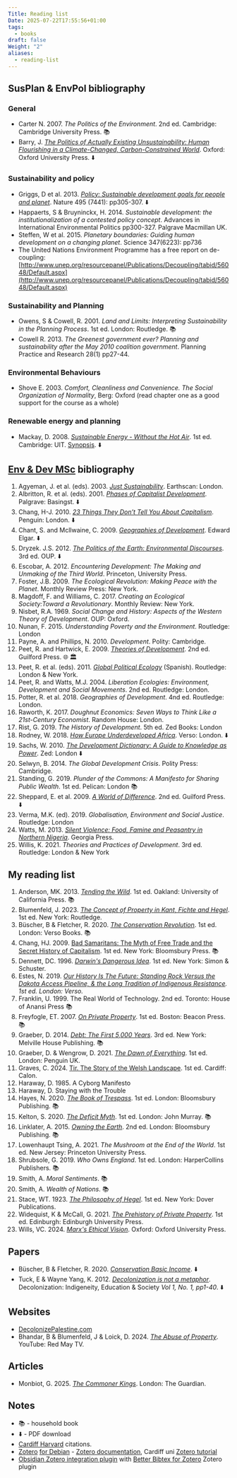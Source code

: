 ```yaml
---
Title: Reading list
Date: 2025-07-22T17:55:56+01:00
tags:
  - books
draft: false
Weight: "2"
aliases:
  - reading-list
---
```

## SusPlan & EnvPol bibliography
### General
- Carter N. 2007. *The Politics of the Environment*. 2nd ed. Cambridge: Cambridge University Press. 📚
- Barry, J. *[The Politics of Actually Existing Unsustainability: Human Flourishing in a Climate-Changed, Carbon-Constrained World](https://f001.backblazeb2.com/file/jakerMSc/Barry-Politics-Actually-Existing-Unsustainability.pdf)*. Oxford: Oxford University Press. ⬇️
### Sustainability and policy
- Griggs, D et al. 2013. *[Policy: Sustainable development goals for people and planet](https://f001.backblazeb2.com/file/jakerMSc/griggs_sustainable-development-goals-for-people-and-planet_2013.pdf)*. Nature 495 (7441): pp305-307.  ⬇️
- Happaerts, S & Bruyninckx, H. 2014. *Sustainable development: the institutionalization of a contested policy concept*. Advances in International Environmental Politics pp300-327. Palgrave Macmillan UK.
- Steffen, W et al. 2015. *Planetary boundaries: Guiding human development on a changing planet*. Science 347(6223): pp736
- The United Nations Environment Programme has a free report on de-coupling: [http://www.unep.org/resourcepanel/Publications/Decoupling/tabid/56048/Default.aspx](http://www.unep.org/resourcepanel/Publications/Decoupling/tabid/56048/Default.aspx)
### Sustainability and Planning
- Owens, S & Cowell, R. 2001. *Land and Limits: Interpreting Sustainability in the Planning Process*. 1st ed. London: Routledge. 📚
- Cowell R. 2013. *The Greenest government ever? Planning and sustainability after the May 2010 coalition government*. Planning Practice and Research 28(1) pp27-44.
### Environmental Behaviours
- Shove E. 2003. *Comfort, Cleanliness and Convenience. The Social Organization of Normality*, Berg: Oxford (read chapter one as a good support for the course as a whole)
### Renewable energy and planning
- Mackay, D. 2008. *[Sustainable Energy - Without the Hot Air](https://f001.backblazeb2.com/file/jakerMSc/Sustainable-Energy_Without-the-Hot-Air.pdf)*. 1st ed. Cambridge: UIT. [Synopsis](https://f001.backblazeb2.com/file/jakerMSc/Sustainable-Energy_Without-the-Hot-Air_synopsis.pdf). ⬇️ 

## [Env & Dev MSc](https://www.cardiff.ac.uk/study/postgraduate/taught/courses/course/environment-and-development-msc) bibliography
1. Agyeman, J. et al. (eds). 2003. *[Just Sustainability](https://www.jstor.org/stable/3451592?read-now=1&seq=1#page_scan_tab_contents)*. Earthscan: London. 
2. Albritton, R. et al. (eds). 2001. *[Phases of Capitalist Development](https://f001.backblazeb2.com/file/jakerMSc/Phases_of_Capitalist_Development.pdf)*. Palgrave: Basingst. ⬇️
3. Chang, H-J. 2010. *[23 Things They Don’t Tell You About Capitalism](https://archive.org/details/23thingstheydont0000chan)*. Penguin: London. ⬇️
4. Chant, S. and Mcllwaine, C. 2009. *[Geographies of Development](https://f001.backblazeb2.com/file/jakerMSc/Geographies-of-Development.pdf)*. Edward Elgar. ⬇️
5. Dryzek. J.S. 2012. *[The Politics of the Earth: Environmental Discourses](https://archive.org/details/politicsofearthe0000dryz)*. 3rd ed. OUP. ⬇️
6. Escobar, A. 2012. *Encountering Development: The Making and Unmaking of the Third World*. Princeton, University Press. 
7. Foster, J.B. 2009. *The Ecological Revolution: Making Peace with the Planet*. Monthly Review Press: New York.
8. Magdoff, F. and Williams, C. 2017. *Creating an Ecological Society:Toward a Revolutionary*. Monthly Review: New York. 
9. Nisbet, R.A. 1969. *Social Change and History: Aspects of the Western Theory of Development*. OUP: Oxford. 
10. Nunan, F. 2015. *Understanding Poverty and the Environment*. Routledge: London 
11. Payne, A. and Phillips, N. 2010. *Development*. Polity: Cambridge. 
12. Peet, R. and Hartwick, E. 2009. *[Theories of Development](https://archive.org/details/theoriesofdevelo0000peet)*. 2nd ed. Guilford Press. 🌐 🏛️ 
13. Peet, R. et al. (eds). 2011. *[Global Political Ecology](https://www.researchgate.net/publication/307792509_Global_Political_Ecology)* (Spanish). Routledge: London & New York. 
14. Peet, R. and Watts, M.J. 2004. *Liberation Ecologies: Environment, Development and Social Movements*. 2nd ed. Routledge: London.
15. Potter, R. et al. 2018. *Geographies of Development*. 4nd ed. Routledge: London. 
16. Raworth, K. 2017. *Doughnut Economics: Seven Ways to Think Like a 21st-Century Economist*. Random House: London. 
17. Rist, G. 2019. *The History of Development*. 5th ed. Zed Books: London
18. Rodney, W. 2018. *[How Europe Underdeveloped Africa](https://archive.org/details/how-europe-underdeveloped-africa-by-walter-rodney-2018/page/n7/mode/1up)*. Verso: London. ⬇️
19. Sachs, W. 2010. *[The Development Dictionary: A Guide to Knowledge as Power](https://f001.backblazeb2.com/file/jakerMSc/development-dictionary-guide-to-knowledge-as-power.pdf)*. Zed: London ⬇️
20. Selwyn, B. 2014. *The Global Development Crisis*. Polity Press: Cambridge. 
21. Standing, G. 2019. *Plunder of the Commons: A Manifesto for Sharing Public Wealth*. 1st ed. Pelican: London 📚
22. Sheppard, E. et al. 2009. *[A World of Difference](https://archive.org/details/worldofdifferenc0000unse_k9n7)*. 2nd ed. Guilford Press. ⬇️
23. Verma, M.K. (ed). 2019. *Globalisation, Environment and Social Justice*. Routledge: London 
24. Watts, M. 2013. *[Silent Violence: Food, Famine and Peasantry in Northern Nigeria](https://archive.org/details/silentviolencefo0000watt)*. Georgia Press.
25. Willis, K. 2021. *Theories and Practices of Development*. 3rd ed. Routledge: London & New York
## My reading list
1. Anderson, MK. 2013. *[Tending the Wild](https://tendingthewild.com/tending-the-wild/)*. 1st ed. Oakland: University of California Press. 📚
2. Blumenfeld, J. 2023. *[The Concept of Property in Kant, Fichte and Hegel](https://www.taylorfrancis.com/books/mono/10.4324/9781003439745/concept-property-kant-fichte-hegel-jacob-blumenfeld)*. 1st ed. New York: Routledge.
3. Büscher, B & Fletcher, R. 2020. *[The Conservation Revolution](https://www.convivialconservation.com/publications/the-book/)*. 1st ed. London: Verso Books. 📚 
4. Chang, HJ. 2009. [Bad Samaritans: The Myth of Free Trade and the Secret History of Capitalism](https://en.wikipedia.org/wiki/Bad_Samaritans_(book)). 1st ed. New York: Bloomsbury Press. 📚
5. Dennett, DC. 1996. *[Darwin's Dangerous Idea](https://en.wikipedia.org/wiki/Darwin%27s_Dangerous_Idea)*. 1st ed. New York: Simon & Schuster.
6. Estes, N. 2019. *[Our History Is The Future: Standing Rock Versus the Dakota Access Pipeline, & the Long Tradition of Indigenous Resistance](https://www.versobooks.com/en-gb/products/600-our-history-is-the-future). 1st ed. London: Verso.*
7. Franklin, U. 1999. The Real World of Technology. 2nd ed. Toronto: House of Anansi Press 📚
8. Freyfogle, ET. 2007. *[On Private Property](https://archive.org/details/onprivatepropert0000frey)*. 1st ed. Boston: Beacon Press. 📚
9. Graeber, D. 2014. *[Debt: The First 5,000 Years](https://en.wikipedia.org/wiki/Debt:_The_First_5,000_Years)*. 3rd ed. New York: Melville House Publishing. 📚 
10. Graeber, D. & Wengrow, D. 2021. *[The Dawn of Everything](https://archive.org/details/the-dawn-of-everything-a-new-history-of-humanity-david-graeber-david-wengrow-lon)*. 1st ed. London: Penguin UK.
11. Graves, C. 2024. [Tir. The Story of the Welsh Landscape](https://carwyngraves.com/tir-the-story-of-the-welsh-landscape/). 1st ed. Cardiff: Calon.
12. Haraway, D. 1985. A Cyborg Manifesto
13. Haraway, D. Staying with the Trouble
14. Hayes, N. 2020. *[The Book of Trespass](https://www.bloomsbury.com/uk/book-of-trespass-9781526604729/)*. 1st ed. London: Bloomsbury Publishing. 📚
15. Kelton, S. 2020. *[The Deficit Myth](https://stephaniekelton.com/book/)*. 1st ed. London: John Murray. 📚 
16. Linklater, A. 2015. *[Owning the Earth](https://www.bloomsbury.com/uk/owning-the-earth-9781408855430/)*. 2nd ed. London: Bloomsbury Publishing. 📚 
17. Lowenhaupt Tsing, A. 2021. *The Mushroom at the End of the World*. 1st ed. New Jersey: Princeton University Press.
18. Shrubsole, G. 2019. *Who Owns England*. 1st ed. London: HarperCollins Publishers. 📚
19. Smith, A. *Moral Sentiments*. 📚
20. Smith, A. *Wealth of Nations*. 📚
21. Stace, WT. 1923. *[The Philosophy of Hegel](https://archive.org/details/in.ernet.dli.2015.125214/page/n5/mode/2up)*. 1st ed. New York: Dover Publications.
22. Widequist, K & McCall, G. 2021. [*The Prehistory of Private Property*](https://academic.oup.com/edinburgh-scholarship-online/book/42166). 1st ed. Edinburgh: Edinburgh University Press.
23. Wills, VC. 2024. *[Marx's Ethical Vision](https://academic.oup.com/book/57415)*. Oxford: Oxford University Press.
## Papers
- Büscher, B & Fletcher, R. 2020. *[Conservation Basic Income](https://f001.backblazeb2.com/file/jakerMSc/conservation-basic-income_fletcher-buscher-2020.pdf)*. ⬇️
- Tuck, E & Wayne Yang, K. 2012. *[Decolonization is not a metaphor](https://clas.osu.edu/sites/clas.osu.edu/files/Tuck%20and%20Yang%202012%20Decolonization%20is%20not%20a%20metaphor.pdf)*. Decolonization: Indigeneity, Education & Society *Vol 1, No. 1, pp1-­40*. ⬇️
## Websites
- [DecolonizePalestine.com](https://decolonizepalestine.com)
- Bhandar, B & Blumenfeld, J & Loick, D. 2024. [*The Abuse of Property*](https://www.youtube.com/watch?v=NydcNinyNqs). YouTube: Red May TV. 
## Articles
- Monbiot, G. 2025. [*The Commoner Kings*](https://www.monbiot.com/2025/05/12/the-commoner-kings/). London: The Guardian.
## Notes
- 📚 - household book
- ⬇️ - PDF download
- [Cardiff Harvard](https://xerte.cardiff.ac.uk/play_4191#page1) citations.
- [Zotero](https://www.zotero.org/) [for Debian](https://github.com/retorquere/zotero-deb) - [Zotero documentation](https://www.zotero.org/support/), Cardiff uni [Zotero tutorial](https://xerte.cardiff.ac.uk/play_14459#page1)
- [Obsidian Zotero integration plugin](https://github.com/mgmeyers/obsidian-zotero-integration) with [Better Bibtex for Zotero](https://retorque.re/zotero-better-bibtex/index.html) Zotero plugin
